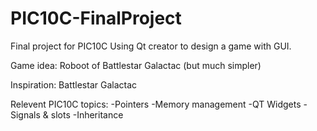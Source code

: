 # PIC10C-FinalProject

Final project for PIC10C Using Qt creator to design a game with GUI.

Game idea: Roboot of Battlestar Galactac (but much simpler)

Inspiration: Battlestar Galactac 

Relevent PIC10C topics: 
-Pointers 
-Memory management 
-QT Widgets 
-Signals & slots 
-Inheritance

